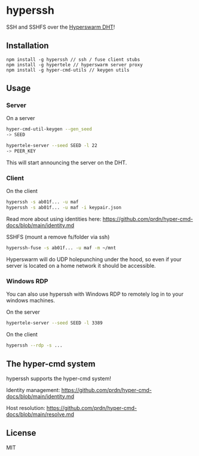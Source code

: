 # hyperssh

SSH and SSHFS over the [Hyperswarm DHT](https://github.com/hyperswarm/dht)!

## Installation
```
npm install -g hyperssh // ssh / fuse client stubs
npm install -g hypertele // hyperswarm server proxy
npm install -g hyper-cmd-utils // keygen utils
```

## Usage

### Server

On a server

```sh
hyper-cmd-util-keygen --gen_seed
-> SEED

hypertele-server --seed SEED -l 22
-> PEER_KEY
```

This will start announcing the server on the DHT.

### Client

On the client

```sh
hyperssh -s ab01f... -u maf
hyperssh -s ab01f... -u maf -i keypair.json
```

Read more about using identities here: https://github.com/prdn/hyper-cmd-docs/blob/main/identity.md

SSHFS (mount a remove fs/folder via ssh)

```sh
hyperssh-fuse -s ab01f... -u maf -m ~/mnt
```

Hyperswarm will do UDP holepunching under the hood, so even if your server is located on a home network it should be accessible.

### Windows RDP

You can also use hyperssh with Windows RDP to remotely log in to your windows machines.

On the server
```sh
hypertele-server --seed SEED -l 3389
```

On the client
```sh
hyperssh --rdp -s ...
```

## The hyper-cmd system

hyperssh supports the hyper-cmd system!

Identity management: https://github.com/prdn/hyper-cmd-docs/blob/main/identity.md

Host resolution: https://github.com/prdn/hyper-cmd-docs/blob/main/resolve.md

## License

MIT
